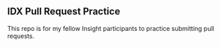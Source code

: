 IDX Pull Request Practice
-------------------------

This repo is for my fellow Insight participants to practice submitting
pull requests.
